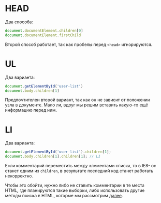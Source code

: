 # HEAD

Два способа:

```js
document.documentElement.children[0]
document.documentElement.firstChild
```

Второй способ работает, так как пробелы перед `<head>` игнорируются.

# UL

Два варианта:

```js
document.getElementById('user-list')
document.body.children[1]
```

Предпочтителен второй вариант, так как он не зависит от положении узла в документе. Мало ли, вдруг мы решим вставить какую-то ещё информацию перед ним.

# LI

Два варианта:

```js
document.getElementById('user-list').children[1];
document.body.children[1].children[1]; // LI
```

Если комментарий переместить между элементами списка, то в IE8- он станет одним из `children`, в результате последний код станет работать некорректно.

Чтобы это обойти, нужно либо не ставить комментарии в те места HTML, где планируются такие выборки, либо использовать другие методы поиска в HTML, которые мы рассмотрим [далее](/searching-elements-dom).